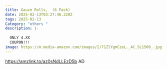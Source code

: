 ```yaml
---
title: Gauze Rolls,  (6 Pack)
date: 2025-02-13T03:27:46.228Z
tags: 2025-02-13
Category: "others "
description: |-
  
  ONLY 4.XX
  COUPON!!!
image: https://m.media-amazon.com/images/I/71ZlYgmCzeL._AC_SL1500_.jpg
---
```

https://amzlink.to/az0sNdLLEzD5b       AD